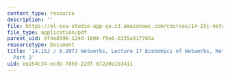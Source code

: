 ```yaml
---
content_type: resource
description: ''
file: https://ol-ocw-studio-app-qa.s3.amazonaws.com/courses/14-15j-networks-spring-2018/ee254c34ec3b785922df672a0e1b3411_MIT14_15JS18_lec17.pdf
file_type: application/pdf
parent_uid: 9f4e8596-124d-1608-f9e6-b335a917765a
resourcetype: Document
title: '14.15J / 6.207J Networks, Lecture 17 Economics of Networks, Network Effects:
  Part 2'
uid: ee254c34-ec3b-7859-22df-672a0e1b3411
---
```

